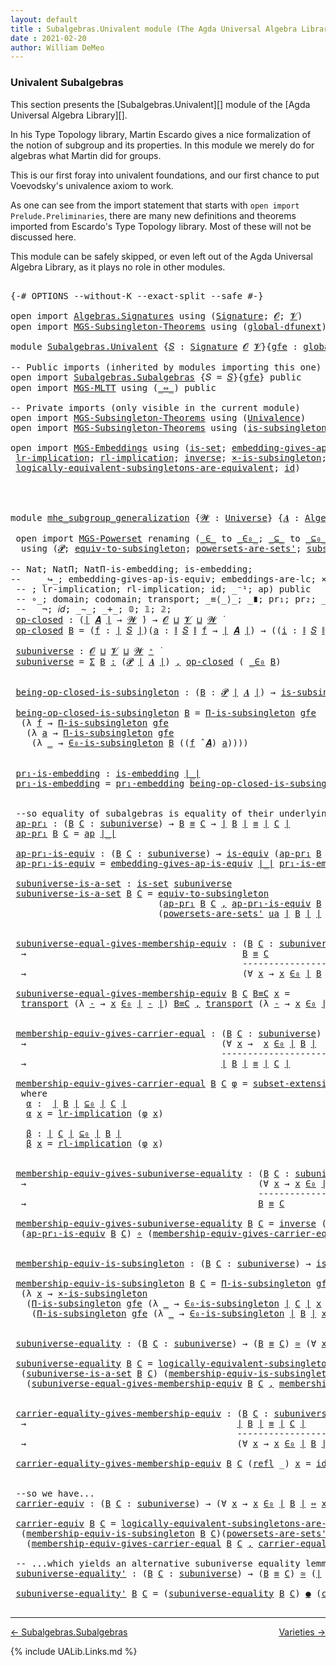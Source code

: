 ```yaml
---
layout: default
title : Subalgebras.Univalent module (The Agda Universal Algebra Library)
date : 2021-02-20
author: William DeMeo
---
```


### <a id="univalent-subalgebras">Univalent Subalgebras</a>

This section presents the [Subalgebras.Univalent][] module of the [Agda Universal Algebra Library][].

In his Type Topology library, Martin Escardo gives a nice formalization of the notion of subgroup and its properties.  In this module we merely do for algebras what Martin did for groups.


This is our first foray into univalent foundations, and our first chance to put Voevodsky's univalence axiom to work.

As one can see from the import statement that starts with `open import Prelude.Preliminaries`, there are many new definitions and theorems imported from Escardo's Type Topology library.  Most of these will not be discussed here.

This module can be safely skipped, or even left out of the Agda Universal Algebra Library, as it plays no role in other modules.


<pre class="Agda">

<a id="988" class="Symbol">{-#</a> <a id="992" class="Keyword">OPTIONS</a> <a id="1000" class="Pragma">--without-K</a> <a id="1012" class="Pragma">--exact-split</a> <a id="1026" class="Pragma">--safe</a> <a id="1033" class="Symbol">#-}</a>

<a id="1038" class="Keyword">open</a> <a id="1043" class="Keyword">import</a> <a id="1050" href="Algebras.Signatures.html" class="Module">Algebras.Signatures</a> <a id="1070" class="Keyword">using</a> <a id="1076" class="Symbol">(</a><a id="1077" href="Algebras.Signatures.html#1299" class="Function">Signature</a><a id="1086" class="Symbol">;</a> <a id="1088" href="Prelude.Preliminaries.html#5703" class="Generalizable">𝓞</a><a id="1089" class="Symbol">;</a> <a id="1091" href="Universes.html#262" class="Generalizable">𝓥</a><a id="1092" class="Symbol">)</a>
<a id="1094" class="Keyword">open</a> <a id="1099" class="Keyword">import</a> <a id="1106" href="MGS-Subsingleton-Theorems.html" class="Module">MGS-Subsingleton-Theorems</a> <a id="1132" class="Keyword">using</a> <a id="1138" class="Symbol">(</a><a id="1139" href="MGS-Subsingleton-Theorems.html#3468" class="Function">global-dfunext</a><a id="1153" class="Symbol">)</a>

<a id="1156" class="Keyword">module</a> <a id="1163" href="Subalgebras.Univalent.html" class="Module">Subalgebras.Univalent</a> <a id="1185" class="Symbol">{</a><a id="1186" href="Subalgebras.Univalent.html#1186" class="Bound">𝑆</a> <a id="1188" class="Symbol">:</a> <a id="1190" href="Algebras.Signatures.html#1299" class="Function">Signature</a> <a id="1200" href="Prelude.Preliminaries.html#5703" class="Generalizable">𝓞</a> <a id="1202" href="Universes.html#262" class="Generalizable">𝓥</a><a id="1203" class="Symbol">}{</a><a id="1205" href="Subalgebras.Univalent.html#1205" class="Bound">gfe</a> <a id="1209" class="Symbol">:</a> <a id="1211" href="MGS-Subsingleton-Theorems.html#3468" class="Function">global-dfunext</a><a id="1225" class="Symbol">}</a> <a id="1227" class="Keyword">where</a>

<a id="1234" class="Comment">-- Public imports (inherited by modules importing this one)</a>
<a id="1294" class="Keyword">open</a> <a id="1299" class="Keyword">import</a> <a id="1306" href="Subalgebras.Subalgebras.html" class="Module">Subalgebras.Subalgebras</a> <a id="1330" class="Symbol">{</a><a id="1331" class="Argument">𝑆</a> <a id="1333" class="Symbol">=</a> <a id="1335" href="Subalgebras.Univalent.html#1186" class="Bound">𝑆</a><a id="1336" class="Symbol">}{</a><a id="1338" href="Subalgebras.Univalent.html#1205" class="Bound">gfe</a><a id="1341" class="Symbol">}</a> <a id="1343" class="Keyword">public</a>
<a id="1350" class="Keyword">open</a> <a id="1355" class="Keyword">import</a> <a id="1362" href="MGS-MLTT.html" class="Module">MGS-MLTT</a> <a id="1371" class="Keyword">using</a> <a id="1377" class="Symbol">(</a><a id="1378" href="MGS-MLTT.html#7080" class="Function Operator">_⇔_</a><a id="1381" class="Symbol">)</a> <a id="1383" class="Keyword">public</a>

<a id="1391" class="Comment">-- Private imports (only visible in the current module)</a>
<a id="1447" class="Keyword">open</a> <a id="1452" class="Keyword">import</a> <a id="1459" href="MGS-Subsingleton-Theorems.html" class="Module">MGS-Subsingleton-Theorems</a> <a id="1485" class="Keyword">using</a> <a id="1491" class="Symbol">(</a><a id="1492" href="MGS-Subsingleton-Theorems.html#2964" class="Function">Univalence</a><a id="1502" class="Symbol">)</a>
<a id="1504" class="Keyword">open</a> <a id="1509" class="Keyword">import</a> <a id="1516" href="MGS-Subsingleton-Theorems.html" class="Module">MGS-Subsingleton-Theorems</a> <a id="1542" class="Keyword">using</a> <a id="1548" class="Symbol">(</a><a id="1549" href="MGS-Basic-UF.html#743" class="Function">is-subsingleton</a><a id="1564" class="Symbol">;</a> <a id="1566" href="MGS-Subsingleton-Theorems.html#393" class="Function">Π-is-subsingleton</a><a id="1583" class="Symbol">)</a>

<a id="1586" class="Keyword">open</a> <a id="1591" class="Keyword">import</a> <a id="1598" href="MGS-Embeddings.html" class="Module">MGS-Embeddings</a> <a id="1613" class="Keyword">using</a> <a id="1619" class="Symbol">(</a><a id="1620" href="MGS-Basic-UF.html#1929" class="Function">is-set</a><a id="1626" class="Symbol">;</a> <a id="1628" href="MGS-Embeddings.html#3808" class="Function">embedding-gives-ap-is-equiv</a><a id="1655" class="Symbol">;</a> <a id="1657" href="MGS-Embeddings.html#1089" class="Function">pr₁-embedding</a><a id="1670" class="Symbol">;</a> 
 <a id="1674" href="MGS-MLTT.html#7133" class="Function">lr-implication</a><a id="1688" class="Symbol">;</a> <a id="1690" href="MGS-MLTT.html#7214" class="Function">rl-implication</a><a id="1704" class="Symbol">;</a> <a id="1706" href="MGS-Equivalences.html#979" class="Function">inverse</a><a id="1713" class="Symbol">;</a> <a id="1715" href="MGS-Solved-Exercises.html#6381" class="Function">×-is-subsingleton</a><a id="1732" class="Symbol">;</a> <a id="1734" href="MGS-Equivalences.html#5035" class="Function Operator">_≃_</a><a id="1737" class="Symbol">;</a> <a id="1739" href="MGS-Equivalences.html#6164" class="Function Operator">_●_</a><a id="1742" class="Symbol">;</a>
 <a id="1745" href="MGS-Solved-Exercises.html#5136" class="Function">logically-equivalent-subsingletons-are-equivalent</a><a id="1794" class="Symbol">;</a> <a id="1796" href="MGS-MLTT.html#3744" class="Function">id</a><a id="1798" class="Symbol">)</a>




<a id="1804" class="Keyword">module</a> <a id="mhe_subgroup_generalization"></a><a id="1811" href="Subalgebras.Univalent.html#1811" class="Module Operator">mhe_subgroup_generalization</a> <a id="1839" class="Symbol">{</a><a id="1840" href="Subalgebras.Univalent.html#1840" class="Bound">𝓦</a> <a id="1842" class="Symbol">:</a> <a id="1844" href="Agda.Primitive.html#423" class="Function">Universe</a><a id="1852" class="Symbol">}</a> <a id="1854" class="Symbol">{</a><a id="1855" href="Subalgebras.Univalent.html#1855" class="Bound">𝑨</a> <a id="1857" class="Symbol">:</a> <a id="1859" href="Algebras.Algebras.html#694" class="Function">Algebra</a> <a id="1867" href="Subalgebras.Univalent.html#1840" class="Bound">𝓦</a> <a id="1869" href="Subalgebras.Univalent.html#1186" class="Bound">𝑆</a><a id="1870" class="Symbol">}</a> <a id="1872" class="Symbol">(</a><a id="1873" href="Subalgebras.Univalent.html#1873" class="Bound">ua</a> <a id="1876" class="Symbol">:</a> <a id="1878" href="MGS-Subsingleton-Theorems.html#2964" class="Function">Univalence</a><a id="1888" class="Symbol">)</a> <a id="1890" class="Keyword">where</a>

 <a id="1898" class="Keyword">open</a> <a id="1903" class="Keyword">import</a> <a id="1910" href="MGS-Powerset.html" class="Module">MGS-Powerset</a> <a id="1923" class="Keyword">renaming</a> <a id="1932" class="Symbol">(</a><a id="1933" href="MGS-Powerset.html#4924" class="Function Operator">_∈_</a> <a id="1937" class="Symbol">to</a> <a id="_∈_"></a><a id="1940" href="Subalgebras.Univalent.html#1940" class="Function Operator">_∈₀_</a><a id="1944" class="Symbol">;</a> <a id="1946" href="MGS-Powerset.html#4976" class="Function Operator">_⊆_</a> <a id="1950" class="Symbol">to</a> <a id="_⊆_"></a><a id="1953" href="Subalgebras.Univalent.html#1953" class="Function Operator">_⊆₀_</a><a id="1957" class="Symbol">;</a> <a id="1959" href="MGS-Powerset.html#5040" class="Function">∈-is-subsingleton</a> <a id="1977" class="Symbol">to</a> <a id="∈-is-subsingleton"></a><a id="1980" href="Subalgebras.Univalent.html#1980" class="Function">∈₀-is-subsingleton</a><a id="1998" class="Symbol">)</a>
  <a id="2002" class="Keyword">using</a> <a id="2008" class="Symbol">(</a><a id="2009" href="MGS-Powerset.html#4551" class="Function">𝓟</a><a id="2010" class="Symbol">;</a> <a id="2012" href="MGS-Solved-Exercises.html#1652" class="Function">equiv-to-subsingleton</a><a id="2033" class="Symbol">;</a> <a id="2035" href="MGS-Powerset.html#4586" class="Function">powersets-are-sets&#39;</a><a id="2054" class="Symbol">;</a> <a id="2056" href="MGS-Powerset.html#6079" class="Function">subset-extensionality&#39;</a><a id="2078" class="Symbol">;</a> <a id="2080" href="MGS-Powerset.html#382" class="Function">propext</a><a id="2087" class="Symbol">;</a> <a id="2089" href="MGS-Powerset.html#2957" class="Function Operator">_holds</a><a id="2095" class="Symbol">;</a> <a id="2097" href="MGS-Powerset.html#2893" class="Function">Ω</a><a id="2098" class="Symbol">)</a>

<a id="2101" class="Comment">-- Nat; NatΠ; NatΠ-is-embedding; is-embedding; </a>
<a id="2149" class="Comment">--    _↪_; embedding-gives-ap-is-equiv; embeddings-are-lc; ×-is-subsingleton; id-is-embedding) public</a>
 <a id="2252" class="Comment">-- ; lr-implication; rl-implication; id; _⁻¹; ap) public</a>
 <a id="2310" class="Comment">-- ∘_; domain; codomain; transport; _≡⟨_⟩_; _∎; pr₁; pr₂; _×_; -Σ; Π;</a>
 <a id="2381" class="Comment">--   ¬; 𝑖𝑑; _∼_; _+_; 𝟘; 𝟙; 𝟚; </a>
 <a id="mhe_subgroup_generalization.op-closed"></a><a id="2414" href="Subalgebras.Univalent.html#2414" class="Function">op-closed</a> <a id="2424" class="Symbol">:</a> <a id="2426" class="Symbol">(</a><a id="2427" href="Prelude.Preliminaries.html#13744" class="Function Operator">∣</a> <a id="2429" href="Subalgebras.Univalent.html#1855" class="Bound">𝑨</a> <a id="2431" href="Prelude.Preliminaries.html#13744" class="Function Operator">∣</a> <a id="2433" class="Symbol">→</a> <a id="2435" href="Subalgebras.Univalent.html#1840" class="Bound">𝓦</a> <a id="2437" href="Universes.html#403" class="Function Operator">̇</a><a id="2438" class="Symbol">)</a> <a id="2440" class="Symbol">→</a> <a id="2442" href="Subalgebras.Univalent.html#1200" class="Bound">𝓞</a> <a id="2444" href="Agda.Primitive.html#636" class="Function Operator">⊔</a> <a id="2446" href="Subalgebras.Univalent.html#1202" class="Bound">𝓥</a> <a id="2448" href="Agda.Primitive.html#636" class="Function Operator">⊔</a> <a id="2450" href="Subalgebras.Univalent.html#1840" class="Bound">𝓦</a> <a id="2452" href="Universes.html#403" class="Function Operator">̇</a>
 <a id="2455" href="Subalgebras.Univalent.html#2414" class="Function">op-closed</a> <a id="2465" href="Subalgebras.Univalent.html#2465" class="Bound">B</a> <a id="2467" class="Symbol">=</a> <a id="2469" class="Symbol">(</a><a id="2470" href="Subalgebras.Univalent.html#2470" class="Bound">f</a> <a id="2472" class="Symbol">:</a> <a id="2474" href="Prelude.Preliminaries.html#13744" class="Function Operator">∣</a> <a id="2476" href="Subalgebras.Univalent.html#1186" class="Bound">𝑆</a> <a id="2478" href="Prelude.Preliminaries.html#13744" class="Function Operator">∣</a><a id="2479" class="Symbol">)(</a><a id="2481" href="Subalgebras.Univalent.html#2481" class="Bound">a</a> <a id="2483" class="Symbol">:</a> <a id="2485" href="Prelude.Preliminaries.html#13822" class="Function Operator">∥</a> <a id="2487" href="Subalgebras.Univalent.html#1186" class="Bound">𝑆</a> <a id="2489" href="Prelude.Preliminaries.html#13822" class="Function Operator">∥</a> <a id="2491" href="Subalgebras.Univalent.html#2470" class="Bound">f</a> <a id="2493" class="Symbol">→</a> <a id="2495" href="Prelude.Preliminaries.html#13744" class="Function Operator">∣</a> <a id="2497" href="Subalgebras.Univalent.html#1855" class="Bound">𝑨</a> <a id="2499" href="Prelude.Preliminaries.html#13744" class="Function Operator">∣</a><a id="2500" class="Symbol">)</a> <a id="2502" class="Symbol">→</a> <a id="2504" class="Symbol">((</a><a id="2506" href="Subalgebras.Univalent.html#2506" class="Bound">i</a> <a id="2508" class="Symbol">:</a> <a id="2510" href="Prelude.Preliminaries.html#13822" class="Function Operator">∥</a> <a id="2512" href="Subalgebras.Univalent.html#1186" class="Bound">𝑆</a> <a id="2514" href="Prelude.Preliminaries.html#13822" class="Function Operator">∥</a> <a id="2516" href="Subalgebras.Univalent.html#2470" class="Bound">f</a><a id="2517" class="Symbol">)</a> <a id="2519" class="Symbol">→</a> <a id="2521" href="Subalgebras.Univalent.html#2465" class="Bound">B</a> <a id="2523" class="Symbol">(</a><a id="2524" href="Subalgebras.Univalent.html#2481" class="Bound">a</a> <a id="2526" href="Subalgebras.Univalent.html#2506" class="Bound">i</a><a id="2527" class="Symbol">))</a> <a id="2530" class="Symbol">→</a> <a id="2532" href="Subalgebras.Univalent.html#2465" class="Bound">B</a> <a id="2534" class="Symbol">((</a><a id="2536" href="Subalgebras.Univalent.html#2470" class="Bound">f</a> <a id="2538" href="Algebras.Algebras.html#2844" class="Function Operator">̂</a> <a id="2540" href="Subalgebras.Univalent.html#1855" class="Bound">𝑨</a><a id="2541" class="Symbol">)</a> <a id="2543" href="Subalgebras.Univalent.html#2481" class="Bound">a</a><a id="2544" class="Symbol">)</a>

 <a id="mhe_subgroup_generalization.subuniverse"></a><a id="2548" href="Subalgebras.Univalent.html#2548" class="Function">subuniverse</a> <a id="2560" class="Symbol">:</a> <a id="2562" href="Subalgebras.Univalent.html#1200" class="Bound">𝓞</a> <a id="2564" href="Agda.Primitive.html#636" class="Function Operator">⊔</a> <a id="2566" href="Subalgebras.Univalent.html#1202" class="Bound">𝓥</a> <a id="2568" href="Agda.Primitive.html#636" class="Function Operator">⊔</a> <a id="2570" href="Subalgebras.Univalent.html#1840" class="Bound">𝓦</a> <a id="2572" href="Agda.Primitive.html#606" class="Function Operator">⁺</a> <a id="2574" href="Universes.html#403" class="Function Operator">̇</a>
 <a id="2577" href="Subalgebras.Univalent.html#2548" class="Function">subuniverse</a> <a id="2589" class="Symbol">=</a> <a id="2591" href="MGS-MLTT.html#3074" class="Function">Σ</a> <a id="2593" href="Subalgebras.Univalent.html#2593" class="Bound">B</a> <a id="2595" href="MGS-MLTT.html#3074" class="Function">꞉</a> <a id="2597" class="Symbol">(</a><a id="2598" href="MGS-Powerset.html#4551" class="Function">𝓟</a> <a id="2600" href="Prelude.Preliminaries.html#13744" class="Function Operator">∣</a> <a id="2602" href="Subalgebras.Univalent.html#1855" class="Bound">𝑨</a> <a id="2604" href="Prelude.Preliminaries.html#13744" class="Function Operator">∣</a><a id="2605" class="Symbol">)</a> <a id="2607" href="MGS-MLTT.html#3074" class="Function">,</a> <a id="2609" href="Subalgebras.Univalent.html#2414" class="Function">op-closed</a> <a id="2619" class="Symbol">(</a> <a id="2621" href="Subalgebras.Univalent.html#1940" class="Function Operator">_∈₀</a> <a id="2625" href="Subalgebras.Univalent.html#2593" class="Bound">B</a><a id="2626" class="Symbol">)</a>


 <a id="mhe_subgroup_generalization.being-op-closed-is-subsingleton"></a><a id="2631" href="Subalgebras.Univalent.html#2631" class="Function">being-op-closed-is-subsingleton</a> <a id="2663" class="Symbol">:</a> <a id="2665" class="Symbol">(</a><a id="2666" href="Subalgebras.Univalent.html#2666" class="Bound">B</a> <a id="2668" class="Symbol">:</a> <a id="2670" href="MGS-Powerset.html#4551" class="Function">𝓟</a> <a id="2672" href="Prelude.Preliminaries.html#13744" class="Function Operator">∣</a> <a id="2674" href="Subalgebras.Univalent.html#1855" class="Bound">𝑨</a> <a id="2676" href="Prelude.Preliminaries.html#13744" class="Function Operator">∣</a><a id="2677" class="Symbol">)</a> <a id="2679" class="Symbol">→</a> <a id="2681" href="MGS-Basic-UF.html#743" class="Function">is-subsingleton</a> <a id="2697" class="Symbol">(</a><a id="2698" href="Subalgebras.Univalent.html#2414" class="Function">op-closed</a> <a id="2708" class="Symbol">(</a> <a id="2710" href="Subalgebras.Univalent.html#1940" class="Function Operator">_∈₀</a> <a id="2714" href="Subalgebras.Univalent.html#2666" class="Bound">B</a> <a id="2716" class="Symbol">))</a>

 <a id="2721" href="Subalgebras.Univalent.html#2631" class="Function">being-op-closed-is-subsingleton</a> <a id="2753" href="Subalgebras.Univalent.html#2753" class="Bound">B</a> <a id="2755" class="Symbol">=</a> <a id="2757" href="MGS-Subsingleton-Theorems.html#393" class="Function">Π-is-subsingleton</a> <a id="2775" href="Subalgebras.Univalent.html#1205" class="Bound">gfe</a>
  <a id="2781" class="Symbol">(λ</a> <a id="2784" href="Subalgebras.Univalent.html#2784" class="Bound">f</a> <a id="2786" class="Symbol">→</a> <a id="2788" href="MGS-Subsingleton-Theorems.html#393" class="Function">Π-is-subsingleton</a> <a id="2806" href="Subalgebras.Univalent.html#1205" class="Bound">gfe</a>
   <a id="2813" class="Symbol">(λ</a> <a id="2816" href="Subalgebras.Univalent.html#2816" class="Bound">a</a> <a id="2818" class="Symbol">→</a> <a id="2820" href="MGS-Subsingleton-Theorems.html#393" class="Function">Π-is-subsingleton</a> <a id="2838" href="Subalgebras.Univalent.html#1205" class="Bound">gfe</a>
    <a id="2846" class="Symbol">(λ</a> <a id="2849" href="Subalgebras.Univalent.html#2849" class="Bound">_</a> <a id="2851" class="Symbol">→</a> <a id="2853" href="Subalgebras.Univalent.html#1980" class="Function">∈₀-is-subsingleton</a> <a id="2872" href="Subalgebras.Univalent.html#2753" class="Bound">B</a> <a id="2874" class="Symbol">((</a><a id="2876" href="Subalgebras.Univalent.html#2784" class="Bound">f</a> <a id="2878" href="Algebras.Algebras.html#2844" class="Function Operator">̂</a> <a id="2880" href="Subalgebras.Univalent.html#1855" class="Bound">𝑨</a><a id="2881" class="Symbol">)</a> <a id="2883" href="Subalgebras.Univalent.html#2816" class="Bound">a</a><a id="2884" class="Symbol">))))</a>


 <a id="mhe_subgroup_generalization.pr₁-is-embedding"></a><a id="2892" href="Subalgebras.Univalent.html#2892" class="Function">pr₁-is-embedding</a> <a id="2909" class="Symbol">:</a> <a id="2911" href="MGS-Embeddings.html#384" class="Function">is-embedding</a> <a id="2924" href="Prelude.Preliminaries.html#13744" class="Function Operator">∣_∣</a>
 <a id="2929" href="Subalgebras.Univalent.html#2892" class="Function">pr₁-is-embedding</a> <a id="2946" class="Symbol">=</a> <a id="2948" href="MGS-Embeddings.html#1089" class="Function">pr₁-embedding</a> <a id="2962" href="Subalgebras.Univalent.html#2631" class="Function">being-op-closed-is-subsingleton</a>


 <a id="2997" class="Comment">--so equality of subalgebras is equality of their underlying subsets in the powerset:</a>
 <a id="mhe_subgroup_generalization.ap-pr₁"></a><a id="3084" href="Subalgebras.Univalent.html#3084" class="Function">ap-pr₁</a> <a id="3091" class="Symbol">:</a> <a id="3093" class="Symbol">(</a><a id="3094" href="Subalgebras.Univalent.html#3094" class="Bound">B</a> <a id="3096" href="Subalgebras.Univalent.html#3096" class="Bound">C</a> <a id="3098" class="Symbol">:</a> <a id="3100" href="Subalgebras.Univalent.html#2548" class="Function">subuniverse</a><a id="3111" class="Symbol">)</a> <a id="3113" class="Symbol">→</a> <a id="3115" href="Subalgebras.Univalent.html#3094" class="Bound">B</a> <a id="3117" href="Prelude.Inverses.html#620" class="Datatype Operator">≡</a> <a id="3119" href="Subalgebras.Univalent.html#3096" class="Bound">C</a> <a id="3121" class="Symbol">→</a> <a id="3123" href="Prelude.Preliminaries.html#13744" class="Function Operator">∣</a> <a id="3125" href="Subalgebras.Univalent.html#3094" class="Bound">B</a> <a id="3127" href="Prelude.Preliminaries.html#13744" class="Function Operator">∣</a> <a id="3129" href="Prelude.Inverses.html#620" class="Datatype Operator">≡</a> <a id="3131" href="Prelude.Preliminaries.html#13744" class="Function Operator">∣</a> <a id="3133" href="Subalgebras.Univalent.html#3096" class="Bound">C</a> <a id="3135" href="Prelude.Preliminaries.html#13744" class="Function Operator">∣</a>
 <a id="3138" href="Subalgebras.Univalent.html#3084" class="Function">ap-pr₁</a> <a id="3145" href="Subalgebras.Univalent.html#3145" class="Bound">B</a> <a id="3147" href="Subalgebras.Univalent.html#3147" class="Bound">C</a> <a id="3149" class="Symbol">=</a> <a id="3151" href="MGS-MLTT.html#6613" class="Function">ap</a> <a id="3154" href="Prelude.Preliminaries.html#13744" class="Function Operator">∣_∣</a>

 <a id="mhe_subgroup_generalization.ap-pr₁-is-equiv"></a><a id="3160" href="Subalgebras.Univalent.html#3160" class="Function">ap-pr₁-is-equiv</a> <a id="3176" class="Symbol">:</a> <a id="3178" class="Symbol">(</a><a id="3179" href="Subalgebras.Univalent.html#3179" class="Bound">B</a> <a id="3181" href="Subalgebras.Univalent.html#3181" class="Bound">C</a> <a id="3183" class="Symbol">:</a> <a id="3185" href="Subalgebras.Univalent.html#2548" class="Function">subuniverse</a><a id="3196" class="Symbol">)</a> <a id="3198" class="Symbol">→</a> <a id="3200" href="MGS-Equivalences.html#868" class="Function">is-equiv</a> <a id="3209" class="Symbol">(</a><a id="3210" href="Subalgebras.Univalent.html#3084" class="Function">ap-pr₁</a> <a id="3217" href="Subalgebras.Univalent.html#3179" class="Bound">B</a> <a id="3219" href="Subalgebras.Univalent.html#3181" class="Bound">C</a><a id="3220" class="Symbol">)</a>
 <a id="3223" href="Subalgebras.Univalent.html#3160" class="Function">ap-pr₁-is-equiv</a> <a id="3239" class="Symbol">=</a> <a id="3241" href="MGS-Embeddings.html#3808" class="Function">embedding-gives-ap-is-equiv</a> <a id="3269" href="Prelude.Preliminaries.html#13744" class="Function Operator">∣_∣</a> <a id="3273" href="Subalgebras.Univalent.html#2892" class="Function">pr₁-is-embedding</a>

 <a id="mhe_subgroup_generalization.subuniverse-is-a-set"></a><a id="3292" href="Subalgebras.Univalent.html#3292" class="Function">subuniverse-is-a-set</a> <a id="3313" class="Symbol">:</a> <a id="3315" href="MGS-Basic-UF.html#1929" class="Function">is-set</a> <a id="3322" href="Subalgebras.Univalent.html#2548" class="Function">subuniverse</a>
 <a id="3335" href="Subalgebras.Univalent.html#3292" class="Function">subuniverse-is-a-set</a> <a id="3356" href="Subalgebras.Univalent.html#3356" class="Bound">B</a> <a id="3358" href="Subalgebras.Univalent.html#3358" class="Bound">C</a> <a id="3360" class="Symbol">=</a> <a id="3362" href="MGS-Solved-Exercises.html#1652" class="Function">equiv-to-subsingleton</a>
                            <a id="3412" class="Symbol">(</a><a id="3413" href="Subalgebras.Univalent.html#3084" class="Function">ap-pr₁</a> <a id="3420" href="Subalgebras.Univalent.html#3356" class="Bound">B</a> <a id="3422" href="Subalgebras.Univalent.html#3358" class="Bound">C</a> <a id="3424" href="Prelude.Equality.html#463" class="InductiveConstructor Operator">,</a> <a id="3426" href="Subalgebras.Univalent.html#3160" class="Function">ap-pr₁-is-equiv</a> <a id="3442" href="Subalgebras.Univalent.html#3356" class="Bound">B</a> <a id="3444" href="Subalgebras.Univalent.html#3358" class="Bound">C</a><a id="3445" class="Symbol">)</a>
                            <a id="3475" class="Symbol">(</a><a id="3476" href="MGS-Powerset.html#4586" class="Function">powersets-are-sets&#39;</a> <a id="3496" href="Subalgebras.Univalent.html#1873" class="Bound">ua</a> <a id="3499" href="Prelude.Preliminaries.html#13744" class="Function Operator">∣</a> <a id="3501" href="Subalgebras.Univalent.html#3356" class="Bound">B</a> <a id="3503" href="Prelude.Preliminaries.html#13744" class="Function Operator">∣</a> <a id="3505" href="Prelude.Preliminaries.html#13744" class="Function Operator">∣</a> <a id="3507" href="Subalgebras.Univalent.html#3358" class="Bound">C</a> <a id="3509" href="Prelude.Preliminaries.html#13744" class="Function Operator">∣</a><a id="3510" class="Symbol">)</a>


 <a id="mhe_subgroup_generalization.subuniverse-equal-gives-membership-equiv"></a><a id="3515" href="Subalgebras.Univalent.html#3515" class="Function">subuniverse-equal-gives-membership-equiv</a> <a id="3556" class="Symbol">:</a> <a id="3558" class="Symbol">(</a><a id="3559" href="Subalgebras.Univalent.html#3559" class="Bound">B</a> <a id="3561" href="Subalgebras.Univalent.html#3561" class="Bound">C</a> <a id="3563" class="Symbol">:</a> <a id="3565" href="Subalgebras.Univalent.html#2548" class="Function">subuniverse</a><a id="3576" class="Symbol">)</a>
  <a id="3580" class="Symbol">→</a>                                         <a id="3622" href="Subalgebras.Univalent.html#3559" class="Bound">B</a> <a id="3624" href="Prelude.Inverses.html#620" class="Datatype Operator">≡</a> <a id="3626" href="Subalgebras.Univalent.html#3561" class="Bound">C</a>
                                            <a id="3672" class="Comment">---------------------</a>
  <a id="3696" class="Symbol">→</a>                                         <a id="3738" class="Symbol">(∀</a> <a id="3741" href="Subalgebras.Univalent.html#3741" class="Bound">x</a> <a id="3743" class="Symbol">→</a> <a id="3745" href="Subalgebras.Univalent.html#3741" class="Bound">x</a> <a id="3747" href="Subalgebras.Univalent.html#1940" class="Function Operator">∈₀</a> <a id="3750" href="Prelude.Preliminaries.html#13744" class="Function Operator">∣</a> <a id="3752" href="Subalgebras.Univalent.html#3559" class="Bound">B</a> <a id="3754" href="Prelude.Preliminaries.html#13744" class="Function Operator">∣</a> <a id="3756" href="MGS-MLTT.html#7080" class="Function Operator">⇔</a> <a id="3758" href="Subalgebras.Univalent.html#3741" class="Bound">x</a> <a id="3760" href="Subalgebras.Univalent.html#1940" class="Function Operator">∈₀</a> <a id="3763" href="Prelude.Preliminaries.html#13744" class="Function Operator">∣</a> <a id="3765" href="Subalgebras.Univalent.html#3561" class="Bound">C</a> <a id="3767" href="Prelude.Preliminaries.html#13744" class="Function Operator">∣</a><a id="3768" class="Symbol">)</a>

 <a id="3772" href="Subalgebras.Univalent.html#3515" class="Function">subuniverse-equal-gives-membership-equiv</a> <a id="3813" href="Subalgebras.Univalent.html#3813" class="Bound">B</a> <a id="3815" href="Subalgebras.Univalent.html#3815" class="Bound">C</a> <a id="3817" href="Subalgebras.Univalent.html#3817" class="Bound">B≡C</a> <a id="3821" href="Subalgebras.Univalent.html#3821" class="Bound">x</a> <a id="3823" class="Symbol">=</a>
  <a id="3827" href="MGS-MLTT.html#4946" class="Function">transport</a> <a id="3837" class="Symbol">(λ</a> <a id="3840" href="Subalgebras.Univalent.html#3840" class="Bound">-</a> <a id="3842" class="Symbol">→</a> <a id="3844" href="Subalgebras.Univalent.html#3821" class="Bound">x</a> <a id="3846" href="Subalgebras.Univalent.html#1940" class="Function Operator">∈₀</a> <a id="3849" href="Prelude.Preliminaries.html#13744" class="Function Operator">∣</a> <a id="3851" href="Subalgebras.Univalent.html#3840" class="Bound">-</a> <a id="3853" href="Prelude.Preliminaries.html#13744" class="Function Operator">∣</a><a id="3854" class="Symbol">)</a> <a id="3856" href="Subalgebras.Univalent.html#3817" class="Bound">B≡C</a> <a id="3860" href="Prelude.Equality.html#463" class="InductiveConstructor Operator">,</a> <a id="3862" href="MGS-MLTT.html#4946" class="Function">transport</a> <a id="3872" class="Symbol">(λ</a> <a id="3875" href="Subalgebras.Univalent.html#3875" class="Bound">-</a> <a id="3877" class="Symbol">→</a> <a id="3879" href="Subalgebras.Univalent.html#3821" class="Bound">x</a> <a id="3881" href="Subalgebras.Univalent.html#1940" class="Function Operator">∈₀</a> <a id="3884" href="Prelude.Preliminaries.html#13744" class="Function Operator">∣</a> <a id="3886" href="Subalgebras.Univalent.html#3875" class="Bound">-</a> <a id="3888" href="Prelude.Preliminaries.html#13744" class="Function Operator">∣</a> <a id="3890" class="Symbol">)</a> <a id="3892" class="Symbol">(</a> <a id="3894" href="Subalgebras.Univalent.html#3817" class="Bound">B≡C</a> <a id="3898" href="MGS-MLTT.html#6125" class="Function Operator">⁻¹</a> <a id="3901" class="Symbol">)</a>


 <a id="mhe_subgroup_generalization.membership-equiv-gives-carrier-equal"></a><a id="3906" href="Subalgebras.Univalent.html#3906" class="Function">membership-equiv-gives-carrier-equal</a> <a id="3943" class="Symbol">:</a> <a id="3945" class="Symbol">(</a><a id="3946" href="Subalgebras.Univalent.html#3946" class="Bound">B</a> <a id="3948" href="Subalgebras.Univalent.html#3948" class="Bound">C</a> <a id="3950" class="Symbol">:</a> <a id="3952" href="Subalgebras.Univalent.html#2548" class="Function">subuniverse</a><a id="3963" class="Symbol">)</a>
  <a id="3967" class="Symbol">→</a>                                     <a id="4005" class="Symbol">(∀</a> <a id="4008" href="Subalgebras.Univalent.html#4008" class="Bound">x</a> <a id="4010" class="Symbol">→</a>  <a id="4013" href="Subalgebras.Univalent.html#4008" class="Bound">x</a> <a id="4015" href="Subalgebras.Univalent.html#1940" class="Function Operator">∈₀</a> <a id="4018" href="Prelude.Preliminaries.html#13744" class="Function Operator">∣</a> <a id="4020" href="Subalgebras.Univalent.html#3946" class="Bound">B</a> <a id="4022" href="Prelude.Preliminaries.html#13744" class="Function Operator">∣</a>  <a id="4025" href="MGS-MLTT.html#7080" class="Function Operator">⇔</a>  <a id="4028" href="Subalgebras.Univalent.html#4008" class="Bound">x</a> <a id="4030" href="Subalgebras.Univalent.html#1940" class="Function Operator">∈₀</a> <a id="4033" href="Prelude.Preliminaries.html#13744" class="Function Operator">∣</a> <a id="4035" href="Subalgebras.Univalent.html#3948" class="Bound">C</a> <a id="4037" href="Prelude.Preliminaries.html#13744" class="Function Operator">∣</a><a id="4038" class="Symbol">)</a>
                                        <a id="4080" class="Comment">--------------------------------</a>
  <a id="4115" class="Symbol">→</a>                                     <a id="4153" href="Prelude.Preliminaries.html#13744" class="Function Operator">∣</a> <a id="4155" href="Subalgebras.Univalent.html#3946" class="Bound">B</a> <a id="4157" href="Prelude.Preliminaries.html#13744" class="Function Operator">∣</a> <a id="4159" href="Prelude.Inverses.html#620" class="Datatype Operator">≡</a> <a id="4161" href="Prelude.Preliminaries.html#13744" class="Function Operator">∣</a> <a id="4163" href="Subalgebras.Univalent.html#3948" class="Bound">C</a> <a id="4165" href="Prelude.Preliminaries.html#13744" class="Function Operator">∣</a>

 <a id="4169" href="Subalgebras.Univalent.html#3906" class="Function">membership-equiv-gives-carrier-equal</a> <a id="4206" href="Subalgebras.Univalent.html#4206" class="Bound">B</a> <a id="4208" href="Subalgebras.Univalent.html#4208" class="Bound">C</a> <a id="4210" href="Subalgebras.Univalent.html#4210" class="Bound">φ</a> <a id="4212" class="Symbol">=</a> <a id="4214" href="MGS-Powerset.html#6079" class="Function">subset-extensionality&#39;</a> <a id="4237" href="Subalgebras.Univalent.html#1873" class="Bound">ua</a> <a id="4240" href="Subalgebras.Univalent.html#4255" class="Function">α</a> <a id="4242" href="Subalgebras.Univalent.html#4309" class="Function">β</a>
  <a id="4246" class="Keyword">where</a>
   <a id="4255" href="Subalgebras.Univalent.html#4255" class="Function">α</a> <a id="4257" class="Symbol">:</a>  <a id="4260" href="Prelude.Preliminaries.html#13744" class="Function Operator">∣</a> <a id="4262" href="Subalgebras.Univalent.html#4206" class="Bound">B</a> <a id="4264" href="Prelude.Preliminaries.html#13744" class="Function Operator">∣</a> <a id="4266" href="Subalgebras.Univalent.html#1953" class="Function Operator">⊆₀</a> <a id="4269" href="Prelude.Preliminaries.html#13744" class="Function Operator">∣</a> <a id="4271" href="Subalgebras.Univalent.html#4208" class="Bound">C</a> <a id="4273" href="Prelude.Preliminaries.html#13744" class="Function Operator">∣</a>
   <a id="4278" href="Subalgebras.Univalent.html#4255" class="Function">α</a> <a id="4280" href="Subalgebras.Univalent.html#4280" class="Bound">x</a> <a id="4282" class="Symbol">=</a> <a id="4284" href="MGS-MLTT.html#7133" class="Function">lr-implication</a> <a id="4299" class="Symbol">(</a><a id="4300" href="Subalgebras.Univalent.html#4210" class="Bound">φ</a> <a id="4302" href="Subalgebras.Univalent.html#4280" class="Bound">x</a><a id="4303" class="Symbol">)</a>

   <a id="4309" href="Subalgebras.Univalent.html#4309" class="Function">β</a> <a id="4311" class="Symbol">:</a> <a id="4313" href="Prelude.Preliminaries.html#13744" class="Function Operator">∣</a> <a id="4315" href="Subalgebras.Univalent.html#4208" class="Bound">C</a> <a id="4317" href="Prelude.Preliminaries.html#13744" class="Function Operator">∣</a> <a id="4319" href="Subalgebras.Univalent.html#1953" class="Function Operator">⊆₀</a> <a id="4322" href="Prelude.Preliminaries.html#13744" class="Function Operator">∣</a> <a id="4324" href="Subalgebras.Univalent.html#4206" class="Bound">B</a> <a id="4326" href="Prelude.Preliminaries.html#13744" class="Function Operator">∣</a>
   <a id="4331" href="Subalgebras.Univalent.html#4309" class="Function">β</a> <a id="4333" href="Subalgebras.Univalent.html#4333" class="Bound">x</a> <a id="4335" class="Symbol">=</a> <a id="4337" href="MGS-MLTT.html#7214" class="Function">rl-implication</a> <a id="4352" class="Symbol">(</a><a id="4353" href="Subalgebras.Univalent.html#4210" class="Bound">φ</a> <a id="4355" href="Subalgebras.Univalent.html#4333" class="Bound">x</a><a id="4356" class="Symbol">)</a>


 <a id="mhe_subgroup_generalization.membership-equiv-gives-subuniverse-equality"></a><a id="4361" href="Subalgebras.Univalent.html#4361" class="Function">membership-equiv-gives-subuniverse-equality</a> <a id="4405" class="Symbol">:</a> <a id="4407" class="Symbol">(</a><a id="4408" href="Subalgebras.Univalent.html#4408" class="Bound">B</a> <a id="4410" href="Subalgebras.Univalent.html#4410" class="Bound">C</a> <a id="4412" class="Symbol">:</a> <a id="4414" href="Subalgebras.Univalent.html#2548" class="Function">subuniverse</a><a id="4425" class="Symbol">)</a>
  <a id="4429" class="Symbol">→</a>                                            <a id="4474" class="Symbol">(∀</a> <a id="4477" href="Subalgebras.Univalent.html#4477" class="Bound">x</a> <a id="4479" class="Symbol">→</a> <a id="4481" href="Subalgebras.Univalent.html#4477" class="Bound">x</a> <a id="4483" href="Subalgebras.Univalent.html#1940" class="Function Operator">∈₀</a> <a id="4486" href="Prelude.Preliminaries.html#13744" class="Function Operator">∣</a> <a id="4488" href="Subalgebras.Univalent.html#4408" class="Bound">B</a> <a id="4490" href="Prelude.Preliminaries.html#13744" class="Function Operator">∣</a> <a id="4492" href="MGS-MLTT.html#7080" class="Function Operator">⇔</a> <a id="4494" href="Subalgebras.Univalent.html#4477" class="Bound">x</a> <a id="4496" href="Subalgebras.Univalent.html#1940" class="Function Operator">∈₀</a> <a id="4499" href="Prelude.Preliminaries.html#13744" class="Function Operator">∣</a> <a id="4501" href="Subalgebras.Univalent.html#4410" class="Bound">C</a> <a id="4503" href="Prelude.Preliminaries.html#13744" class="Function Operator">∣</a><a id="4504" class="Symbol">)</a>
                                               <a id="4553" class="Comment">-----------------------------</a>
  <a id="4585" class="Symbol">→</a>                                            <a id="4630" href="Subalgebras.Univalent.html#4408" class="Bound">B</a> <a id="4632" href="Prelude.Inverses.html#620" class="Datatype Operator">≡</a> <a id="4634" href="Subalgebras.Univalent.html#4410" class="Bound">C</a>

 <a id="4638" href="Subalgebras.Univalent.html#4361" class="Function">membership-equiv-gives-subuniverse-equality</a> <a id="4682" href="Subalgebras.Univalent.html#4682" class="Bound">B</a> <a id="4684" href="Subalgebras.Univalent.html#4684" class="Bound">C</a> <a id="4686" class="Symbol">=</a> <a id="4688" href="MGS-Equivalences.html#979" class="Function">inverse</a> <a id="4696" class="Symbol">(</a><a id="4697" href="Subalgebras.Univalent.html#3084" class="Function">ap-pr₁</a> <a id="4704" href="Subalgebras.Univalent.html#4682" class="Bound">B</a> <a id="4706" href="Subalgebras.Univalent.html#4684" class="Bound">C</a><a id="4707" class="Symbol">)</a>
  <a id="4711" class="Symbol">(</a><a id="4712" href="Subalgebras.Univalent.html#3160" class="Function">ap-pr₁-is-equiv</a> <a id="4728" href="Subalgebras.Univalent.html#4682" class="Bound">B</a> <a id="4730" href="Subalgebras.Univalent.html#4684" class="Bound">C</a><a id="4731" class="Symbol">)</a> <a id="4733" href="MGS-MLTT.html#3813" class="Function Operator">∘</a> <a id="4735" class="Symbol">(</a><a id="4736" href="Subalgebras.Univalent.html#3906" class="Function">membership-equiv-gives-carrier-equal</a> <a id="4773" href="Subalgebras.Univalent.html#4682" class="Bound">B</a> <a id="4775" href="Subalgebras.Univalent.html#4684" class="Bound">C</a><a id="4776" class="Symbol">)</a>


 <a id="mhe_subgroup_generalization.membership-equiv-is-subsingleton"></a><a id="4781" href="Subalgebras.Univalent.html#4781" class="Function">membership-equiv-is-subsingleton</a> <a id="4814" class="Symbol">:</a> <a id="4816" class="Symbol">(</a><a id="4817" href="Subalgebras.Univalent.html#4817" class="Bound">B</a> <a id="4819" href="Subalgebras.Univalent.html#4819" class="Bound">C</a> <a id="4821" class="Symbol">:</a> <a id="4823" href="Subalgebras.Univalent.html#2548" class="Function">subuniverse</a><a id="4834" class="Symbol">)</a> <a id="4836" class="Symbol">→</a> <a id="4838" href="MGS-Basic-UF.html#743" class="Function">is-subsingleton</a> <a id="4854" class="Symbol">(∀</a> <a id="4857" href="Subalgebras.Univalent.html#4857" class="Bound">x</a> <a id="4859" class="Symbol">→</a> <a id="4861" href="Subalgebras.Univalent.html#4857" class="Bound">x</a> <a id="4863" href="Subalgebras.Univalent.html#1940" class="Function Operator">∈₀</a> <a id="4866" href="Prelude.Preliminaries.html#13744" class="Function Operator">∣</a> <a id="4868" href="Subalgebras.Univalent.html#4817" class="Bound">B</a> <a id="4870" href="Prelude.Preliminaries.html#13744" class="Function Operator">∣</a> <a id="4872" href="MGS-MLTT.html#7080" class="Function Operator">⇔</a> <a id="4874" href="Subalgebras.Univalent.html#4857" class="Bound">x</a> <a id="4876" href="Subalgebras.Univalent.html#1940" class="Function Operator">∈₀</a> <a id="4879" href="Prelude.Preliminaries.html#13744" class="Function Operator">∣</a> <a id="4881" href="Subalgebras.Univalent.html#4819" class="Bound">C</a> <a id="4883" href="Prelude.Preliminaries.html#13744" class="Function Operator">∣</a><a id="4884" class="Symbol">)</a>

 <a id="4888" href="Subalgebras.Univalent.html#4781" class="Function">membership-equiv-is-subsingleton</a> <a id="4921" href="Subalgebras.Univalent.html#4921" class="Bound">B</a> <a id="4923" href="Subalgebras.Univalent.html#4923" class="Bound">C</a> <a id="4925" class="Symbol">=</a> <a id="4927" href="MGS-Subsingleton-Theorems.html#393" class="Function">Π-is-subsingleton</a> <a id="4945" href="Subalgebras.Univalent.html#1205" class="Bound">gfe</a>
  <a id="4951" class="Symbol">(λ</a> <a id="4954" href="Subalgebras.Univalent.html#4954" class="Bound">x</a> <a id="4956" class="Symbol">→</a> <a id="4958" href="MGS-Solved-Exercises.html#6381" class="Function">×-is-subsingleton</a>
   <a id="4979" class="Symbol">(</a><a id="4980" href="MGS-Subsingleton-Theorems.html#393" class="Function">Π-is-subsingleton</a> <a id="4998" href="Subalgebras.Univalent.html#1205" class="Bound">gfe</a> <a id="5002" class="Symbol">(λ</a> <a id="5005" href="Subalgebras.Univalent.html#5005" class="Bound">_</a> <a id="5007" class="Symbol">→</a> <a id="5009" href="Subalgebras.Univalent.html#1980" class="Function">∈₀-is-subsingleton</a> <a id="5028" href="Prelude.Preliminaries.html#13744" class="Function Operator">∣</a> <a id="5030" href="Subalgebras.Univalent.html#4923" class="Bound">C</a> <a id="5032" href="Prelude.Preliminaries.html#13744" class="Function Operator">∣</a> <a id="5034" href="Subalgebras.Univalent.html#4954" class="Bound">x</a> <a id="5036" class="Symbol">))</a>
    <a id="5043" class="Symbol">(</a><a id="5044" href="MGS-Subsingleton-Theorems.html#393" class="Function">Π-is-subsingleton</a> <a id="5062" href="Subalgebras.Univalent.html#1205" class="Bound">gfe</a> <a id="5066" class="Symbol">(λ</a> <a id="5069" href="Subalgebras.Univalent.html#5069" class="Bound">_</a> <a id="5071" class="Symbol">→</a> <a id="5073" href="Subalgebras.Univalent.html#1980" class="Function">∈₀-is-subsingleton</a> <a id="5092" href="Prelude.Preliminaries.html#13744" class="Function Operator">∣</a> <a id="5094" href="Subalgebras.Univalent.html#4921" class="Bound">B</a> <a id="5096" href="Prelude.Preliminaries.html#13744" class="Function Operator">∣</a> <a id="5098" href="Subalgebras.Univalent.html#4954" class="Bound">x</a> <a id="5100" class="Symbol">)))</a>


 <a id="mhe_subgroup_generalization.subuniverse-equality"></a><a id="5107" href="Subalgebras.Univalent.html#5107" class="Function">subuniverse-equality</a> <a id="5128" class="Symbol">:</a> <a id="5130" class="Symbol">(</a><a id="5131" href="Subalgebras.Univalent.html#5131" class="Bound">B</a> <a id="5133" href="Subalgebras.Univalent.html#5133" class="Bound">C</a> <a id="5135" class="Symbol">:</a> <a id="5137" href="Subalgebras.Univalent.html#2548" class="Function">subuniverse</a><a id="5148" class="Symbol">)</a> <a id="5150" class="Symbol">→</a> <a id="5152" class="Symbol">(</a><a id="5153" href="Subalgebras.Univalent.html#5131" class="Bound">B</a> <a id="5155" href="Prelude.Inverses.html#620" class="Datatype Operator">≡</a> <a id="5157" href="Subalgebras.Univalent.html#5133" class="Bound">C</a><a id="5158" class="Symbol">)</a> <a id="5160" href="MGS-Equivalences.html#5035" class="Function Operator">≃</a> <a id="5162" class="Symbol">(∀</a> <a id="5165" href="Subalgebras.Univalent.html#5165" class="Bound">x</a> <a id="5167" class="Symbol">→</a> <a id="5169" class="Symbol">(</a><a id="5170" href="Subalgebras.Univalent.html#5165" class="Bound">x</a> <a id="5172" href="Subalgebras.Univalent.html#1940" class="Function Operator">∈₀</a> <a id="5175" href="Prelude.Preliminaries.html#13744" class="Function Operator">∣</a> <a id="5177" href="Subalgebras.Univalent.html#5131" class="Bound">B</a> <a id="5179" href="Prelude.Preliminaries.html#13744" class="Function Operator">∣</a><a id="5180" class="Symbol">)</a> <a id="5182" href="MGS-MLTT.html#7080" class="Function Operator">⇔</a> <a id="5184" class="Symbol">(</a><a id="5185" href="Subalgebras.Univalent.html#5165" class="Bound">x</a> <a id="5187" href="Subalgebras.Univalent.html#1940" class="Function Operator">∈₀</a> <a id="5190" href="Prelude.Preliminaries.html#13744" class="Function Operator">∣</a> <a id="5192" href="Subalgebras.Univalent.html#5133" class="Bound">C</a> <a id="5194" href="Prelude.Preliminaries.html#13744" class="Function Operator">∣</a><a id="5195" class="Symbol">))</a>

 <a id="5200" href="Subalgebras.Univalent.html#5107" class="Function">subuniverse-equality</a> <a id="5221" href="Subalgebras.Univalent.html#5221" class="Bound">B</a> <a id="5223" href="Subalgebras.Univalent.html#5223" class="Bound">C</a> <a id="5225" class="Symbol">=</a> <a id="5227" href="MGS-Solved-Exercises.html#5136" class="Function">logically-equivalent-subsingletons-are-equivalent</a> <a id="5277" class="Symbol">_</a> <a id="5279" class="Symbol">_</a>
  <a id="5283" class="Symbol">(</a><a id="5284" href="Subalgebras.Univalent.html#3292" class="Function">subuniverse-is-a-set</a> <a id="5305" href="Subalgebras.Univalent.html#5221" class="Bound">B</a> <a id="5307" href="Subalgebras.Univalent.html#5223" class="Bound">C</a><a id="5308" class="Symbol">)</a> <a id="5310" class="Symbol">(</a><a id="5311" href="Subalgebras.Univalent.html#4781" class="Function">membership-equiv-is-subsingleton</a> <a id="5344" href="Subalgebras.Univalent.html#5221" class="Bound">B</a> <a id="5346" href="Subalgebras.Univalent.html#5223" class="Bound">C</a><a id="5347" class="Symbol">)</a>
   <a id="5352" class="Symbol">(</a><a id="5353" href="Subalgebras.Univalent.html#3515" class="Function">subuniverse-equal-gives-membership-equiv</a> <a id="5394" href="Subalgebras.Univalent.html#5221" class="Bound">B</a> <a id="5396" href="Subalgebras.Univalent.html#5223" class="Bound">C</a> <a id="5398" href="Prelude.Equality.html#463" class="InductiveConstructor Operator">,</a> <a id="5400" href="Subalgebras.Univalent.html#4361" class="Function">membership-equiv-gives-subuniverse-equality</a> <a id="5444" href="Subalgebras.Univalent.html#5221" class="Bound">B</a> <a id="5446" href="Subalgebras.Univalent.html#5223" class="Bound">C</a><a id="5447" class="Symbol">)</a>


 <a id="mhe_subgroup_generalization.carrier-equality-gives-membership-equiv"></a><a id="5452" href="Subalgebras.Univalent.html#5452" class="Function">carrier-equality-gives-membership-equiv</a> <a id="5492" class="Symbol">:</a> <a id="5494" class="Symbol">(</a><a id="5495" href="Subalgebras.Univalent.html#5495" class="Bound">B</a> <a id="5497" href="Subalgebras.Univalent.html#5497" class="Bound">C</a> <a id="5499" class="Symbol">:</a> <a id="5501" href="Subalgebras.Univalent.html#2548" class="Function">subuniverse</a><a id="5512" class="Symbol">)</a>
  <a id="5516" class="Symbol">→</a>                                        <a id="5557" href="Prelude.Preliminaries.html#13744" class="Function Operator">∣</a> <a id="5559" href="Subalgebras.Univalent.html#5495" class="Bound">B</a> <a id="5561" href="Prelude.Preliminaries.html#13744" class="Function Operator">∣</a> <a id="5563" href="Prelude.Inverses.html#620" class="Datatype Operator">≡</a> <a id="5565" href="Prelude.Preliminaries.html#13744" class="Function Operator">∣</a> <a id="5567" href="Subalgebras.Univalent.html#5497" class="Bound">C</a> <a id="5569" href="Prelude.Preliminaries.html#13744" class="Function Operator">∣</a>
                                           <a id="5614" class="Comment">-------------------------------</a>
  <a id="5648" class="Symbol">→</a>                                        <a id="5689" class="Symbol">(∀</a> <a id="5692" href="Subalgebras.Univalent.html#5692" class="Bound">x</a> <a id="5694" class="Symbol">→</a> <a id="5696" href="Subalgebras.Univalent.html#5692" class="Bound">x</a> <a id="5698" href="Subalgebras.Univalent.html#1940" class="Function Operator">∈₀</a> <a id="5701" href="Prelude.Preliminaries.html#13744" class="Function Operator">∣</a> <a id="5703" href="Subalgebras.Univalent.html#5495" class="Bound">B</a> <a id="5705" href="Prelude.Preliminaries.html#13744" class="Function Operator">∣</a>  <a id="5708" href="MGS-MLTT.html#7080" class="Function Operator">⇔</a>  <a id="5711" href="Subalgebras.Univalent.html#5692" class="Bound">x</a> <a id="5713" href="Subalgebras.Univalent.html#1940" class="Function Operator">∈₀</a> <a id="5716" href="Prelude.Preliminaries.html#13744" class="Function Operator">∣</a> <a id="5718" href="Subalgebras.Univalent.html#5497" class="Bound">C</a> <a id="5720" href="Prelude.Preliminaries.html#13744" class="Function Operator">∣</a><a id="5721" class="Symbol">)</a>

 <a id="5725" href="Subalgebras.Univalent.html#5452" class="Function">carrier-equality-gives-membership-equiv</a> <a id="5765" href="Subalgebras.Univalent.html#5765" class="Bound">B</a> <a id="5767" href="Subalgebras.Univalent.html#5767" class="Bound">C</a> <a id="5769" class="Symbol">(</a><a id="5770" href="Prelude.Equality.html#1754" class="InductiveConstructor">refl</a> <a id="5775" class="Symbol">_)</a> <a id="5778" href="Subalgebras.Univalent.html#5778" class="Bound">x</a> <a id="5780" class="Symbol">=</a> <a id="5782" href="MGS-MLTT.html#3744" class="Function">id</a> <a id="5785" href="Prelude.Equality.html#463" class="InductiveConstructor Operator">,</a> <a id="5787" href="MGS-MLTT.html#3744" class="Function">id</a>


 <a id="5793" class="Comment">--so we have...</a>
 <a id="mhe_subgroup_generalization.carrier-equiv"></a><a id="5810" href="Subalgebras.Univalent.html#5810" class="Function">carrier-equiv</a> <a id="5824" class="Symbol">:</a> <a id="5826" class="Symbol">(</a><a id="5827" href="Subalgebras.Univalent.html#5827" class="Bound">B</a> <a id="5829" href="Subalgebras.Univalent.html#5829" class="Bound">C</a> <a id="5831" class="Symbol">:</a> <a id="5833" href="Subalgebras.Univalent.html#2548" class="Function">subuniverse</a><a id="5844" class="Symbol">)</a> <a id="5846" class="Symbol">→</a> <a id="5848" class="Symbol">(∀</a> <a id="5851" href="Subalgebras.Univalent.html#5851" class="Bound">x</a> <a id="5853" class="Symbol">→</a> <a id="5855" href="Subalgebras.Univalent.html#5851" class="Bound">x</a> <a id="5857" href="Subalgebras.Univalent.html#1940" class="Function Operator">∈₀</a> <a id="5860" href="Prelude.Preliminaries.html#13744" class="Function Operator">∣</a> <a id="5862" href="Subalgebras.Univalent.html#5827" class="Bound">B</a> <a id="5864" href="Prelude.Preliminaries.html#13744" class="Function Operator">∣</a> <a id="5866" href="MGS-MLTT.html#7080" class="Function Operator">⇔</a> <a id="5868" href="Subalgebras.Univalent.html#5851" class="Bound">x</a> <a id="5870" href="Subalgebras.Univalent.html#1940" class="Function Operator">∈₀</a> <a id="5873" href="Prelude.Preliminaries.html#13744" class="Function Operator">∣</a> <a id="5875" href="Subalgebras.Univalent.html#5829" class="Bound">C</a> <a id="5877" href="Prelude.Preliminaries.html#13744" class="Function Operator">∣</a><a id="5878" class="Symbol">)</a> <a id="5880" href="MGS-Equivalences.html#5035" class="Function Operator">≃</a> <a id="5882" class="Symbol">(</a><a id="5883" href="Prelude.Preliminaries.html#13744" class="Function Operator">∣</a> <a id="5885" href="Subalgebras.Univalent.html#5827" class="Bound">B</a> <a id="5887" href="Prelude.Preliminaries.html#13744" class="Function Operator">∣</a> <a id="5889" href="Prelude.Inverses.html#620" class="Datatype Operator">≡</a> <a id="5891" href="Prelude.Preliminaries.html#13744" class="Function Operator">∣</a> <a id="5893" href="Subalgebras.Univalent.html#5829" class="Bound">C</a> <a id="5895" href="Prelude.Preliminaries.html#13744" class="Function Operator">∣</a><a id="5896" class="Symbol">)</a>

 <a id="5900" href="Subalgebras.Univalent.html#5810" class="Function">carrier-equiv</a> <a id="5914" href="Subalgebras.Univalent.html#5914" class="Bound">B</a> <a id="5916" href="Subalgebras.Univalent.html#5916" class="Bound">C</a> <a id="5918" class="Symbol">=</a> <a id="5920" href="MGS-Solved-Exercises.html#5136" class="Function">logically-equivalent-subsingletons-are-equivalent</a> <a id="5970" class="Symbol">_</a> <a id="5972" class="Symbol">_</a>
  <a id="5976" class="Symbol">(</a><a id="5977" href="Subalgebras.Univalent.html#4781" class="Function">membership-equiv-is-subsingleton</a> <a id="6010" href="Subalgebras.Univalent.html#5914" class="Bound">B</a> <a id="6012" href="Subalgebras.Univalent.html#5916" class="Bound">C</a><a id="6013" class="Symbol">)(</a><a id="6015" href="MGS-Powerset.html#4586" class="Function">powersets-are-sets&#39;</a> <a id="6035" href="Subalgebras.Univalent.html#1873" class="Bound">ua</a> <a id="6038" href="Prelude.Preliminaries.html#13744" class="Function Operator">∣</a> <a id="6040" href="Subalgebras.Univalent.html#5914" class="Bound">B</a> <a id="6042" href="Prelude.Preliminaries.html#13744" class="Function Operator">∣</a> <a id="6044" href="Prelude.Preliminaries.html#13744" class="Function Operator">∣</a> <a id="6046" href="Subalgebras.Univalent.html#5916" class="Bound">C</a> <a id="6048" href="Prelude.Preliminaries.html#13744" class="Function Operator">∣</a><a id="6049" class="Symbol">)</a>
   <a id="6054" class="Symbol">(</a><a id="6055" href="Subalgebras.Univalent.html#3906" class="Function">membership-equiv-gives-carrier-equal</a> <a id="6092" href="Subalgebras.Univalent.html#5914" class="Bound">B</a> <a id="6094" href="Subalgebras.Univalent.html#5916" class="Bound">C</a> <a id="6096" href="Prelude.Equality.html#463" class="InductiveConstructor Operator">,</a> <a id="6098" href="Subalgebras.Univalent.html#5452" class="Function">carrier-equality-gives-membership-equiv</a> <a id="6138" href="Subalgebras.Univalent.html#5914" class="Bound">B</a> <a id="6140" href="Subalgebras.Univalent.html#5916" class="Bound">C</a><a id="6141" class="Symbol">)</a>

 <a id="6145" class="Comment">-- ...which yields an alternative subuniverse equality lemma.</a>
 <a id="mhe_subgroup_generalization.subuniverse-equality&#39;"></a><a id="6208" href="Subalgebras.Univalent.html#6208" class="Function">subuniverse-equality&#39;</a> <a id="6230" class="Symbol">:</a> <a id="6232" class="Symbol">(</a><a id="6233" href="Subalgebras.Univalent.html#6233" class="Bound">B</a> <a id="6235" href="Subalgebras.Univalent.html#6235" class="Bound">C</a> <a id="6237" class="Symbol">:</a> <a id="6239" href="Subalgebras.Univalent.html#2548" class="Function">subuniverse</a><a id="6250" class="Symbol">)</a> <a id="6252" class="Symbol">→</a> <a id="6254" class="Symbol">(</a><a id="6255" href="Subalgebras.Univalent.html#6233" class="Bound">B</a> <a id="6257" href="Prelude.Inverses.html#620" class="Datatype Operator">≡</a> <a id="6259" href="Subalgebras.Univalent.html#6235" class="Bound">C</a><a id="6260" class="Symbol">)</a> <a id="6262" href="MGS-Equivalences.html#5035" class="Function Operator">≃</a> <a id="6264" class="Symbol">(</a><a id="6265" href="Prelude.Preliminaries.html#13744" class="Function Operator">∣</a> <a id="6267" href="Subalgebras.Univalent.html#6233" class="Bound">B</a> <a id="6269" href="Prelude.Preliminaries.html#13744" class="Function Operator">∣</a> <a id="6271" href="Prelude.Inverses.html#620" class="Datatype Operator">≡</a> <a id="6273" href="Prelude.Preliminaries.html#13744" class="Function Operator">∣</a> <a id="6275" href="Subalgebras.Univalent.html#6235" class="Bound">C</a> <a id="6277" href="Prelude.Preliminaries.html#13744" class="Function Operator">∣</a><a id="6278" class="Symbol">)</a>

 <a id="6282" href="Subalgebras.Univalent.html#6208" class="Function">subuniverse-equality&#39;</a> <a id="6304" href="Subalgebras.Univalent.html#6304" class="Bound">B</a> <a id="6306" href="Subalgebras.Univalent.html#6306" class="Bound">C</a> <a id="6308" class="Symbol">=</a> <a id="6310" class="Symbol">(</a><a id="6311" href="Subalgebras.Univalent.html#5107" class="Function">subuniverse-equality</a> <a id="6332" href="Subalgebras.Univalent.html#6304" class="Bound">B</a> <a id="6334" href="Subalgebras.Univalent.html#6306" class="Bound">C</a><a id="6335" class="Symbol">)</a> <a id="6337" href="MGS-Equivalences.html#6164" class="Function Operator">●</a> <a id="6339" class="Symbol">(</a><a id="6340" href="Subalgebras.Univalent.html#5810" class="Function">carrier-equiv</a> <a id="6354" href="Subalgebras.Univalent.html#6304" class="Bound">B</a> <a id="6356" href="Subalgebras.Univalent.html#6306" class="Bound">C</a><a id="6357" class="Symbol">)</a>

</pre>

---------------------------------

[← Subalgebras.Subalgebras](Subalgebras.Subalgebras.html)
<span style="float:right;">[Varieties →](Varieties.html)</span>

{% include UALib.Links.md %}

